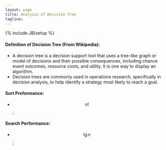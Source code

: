 ```yaml
---
layout: page
title: Analysis of Decision Tree
tagline:
---
```


{% include JB/setup %}

#### Definition of Decision Tree (From Wikipedia):
- A decision tree is a decision support tool that uses a tree-like graph or model of decisions and their possible consequences, including chance event outcomes, resource costs, and utility. It is one way to display an algorithm.
- Decision trees are commonly used in operations research, specifically in decision analysis, to help identify a strategy most likely to reach a goal.

#### Sort Preformance:
- $$ n! $$ ;

#### Search Performance:
- $$ \lg n $$ ;
